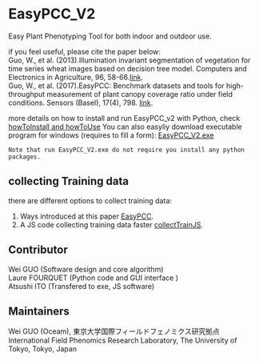 # EasyPCC_V2
Easy Plant Phenotyping Tool for both indoor and outdoor use.

if you feel useful, please cite the paper below:  
Guo, W., et al. (2013).Illumination invariant segmentation of vegetation for time series wheat images based on decision tree model. Computers and Electronics in Agriculture, 96, 58-66.[link](https://doi.org/10.1016/j.compag.2013.04.010).  
Guo, W., et al. (2017).EasyPCC: Benchmark datasets and tools for high-throughput measurement of plant canopy coverage ratio under field conditions. Sensors (Basel), 17(4), 798. [link](https://doi.org/10.3390/s17040798).

more details on how to install and run EasyPCC_v2 with Python, check [howToInstall and howToUse](https://github.com/oceam/EasyPCC_V2/blob/master/How_to_en.pdf) 
You can also easyliy download executable program for windows (requires to fill a form):
[EasyPCC_V2.exe](https://docs.google.com/forms/d/e/1FAIpQLSeWTBtp0jY5GM1nL57Wo0e3J8kg4vYhOv0CcUVdLEmB1Fooxg/viewform)

```
Note that run EasyPCC_V2.exe do not require you install any python packages.
```
## collecting Training data  
there are different options to collect training data:
1. Ways introduced at this paper [EasyPCC](http://www.mdpi.com/1424-8220/17/4/798).
2. A JS code collecting training data faster [collectTrainJS](https://github.com/oceam/EasyPCC_V2/tree/master/collectTrainJS).
## Contributor
Wei GUO (Software design and core algorithm)  
Laure FOURQUET (Python code and GUI interface )  
Atsushi ITO (Transfered to exe, JS software)
## Maintainers
Wei GUO (Oceam), 東京大学国際フィールドフェノミクス研究拠点  
International Field Phenomics Research Laboratory, The University of Tokyo, Tokyo, Japan
